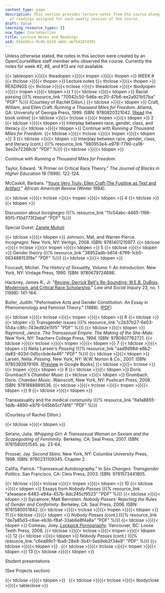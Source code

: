```yaml
---
content_type: page
description: This section provides lecture notes from the course along with the list
  of readings assigned for each weekly session of the course.
draft: false
learning_resource_types: []
ocw_type: CourseSection
title: Lecture Notes and Readings
uid: 91be65cc-0c4b-b519-a6dc-ab754287d391
---
```

Unless otherwise stated, the notes in this section were created by an OpenCourseWare staff member who observed the course. Currently the notes for week #2, #8, and #13 are not available.

{{< tableopen >}}{{< theadopen >}}{{< tropen >}}{{< thopen >}}
WEEK #
{{< thclose >}}{{< thopen >}}
Lecture notes
{{< thclose >}}{{< thopen >}}
READINGS
{{< thclose >}}{{< trclose >}}{{< theadclose >}}{{< tbodyopen >}}{{< tropen >}}{{< tdopen >}}
1
{{< tdclose >}}{{< tdopen >}}
Racial passing ({{% resource_link "70042c50-5d6a-ec20-47b6-ee2a921b57ba" "PDF" %}}) (Courtesy of Rachel Dillon.)
{{< tdclose >}}{{< tdopen >}}
Craft, William, and Ellen Craft. *Running a Thousand Miles for Freedom*. Atlanta, GA: University of Georgia Press, 1999. ISBN: 9780820321042. \[[Read](http://docsouth.unc.edu/neh/craft/craft.html) the book online\]
{{< tdclose >}}{{< trclose >}}{{< tropen >}}{{< tdopen >}}
2
{{< tdclose >}}{{< tdopen >}}
Interplay between race, gender, class, and literacy
{{< tdclose >}}{{< tdopen >}}
Continue with *Running a Thousand Miles for Freedom*.
{{< tdclose >}}{{< trclose >}}{{< tropen >}}{{< tdopen >}}
3
{{< tdclose >}}{{< tdopen >}}
Interplay between race, gender, class, and literacy (cont.) ({{% resource_link "980953e4-e978-7790-ca18-3ee2e72268cb" "PDF" %}})
{{< tdclose >}}{{< tdopen >}}

Continue with *Running a Thousand Miles for Freedom.*

Taylor, Edward. "A Primer on Critical Race Theory." *The Journal of Blacks in Higher Education* 19 (1998): 122-124.

McCaskill, Barbara. "[Yours Very Truly: Ellen Craft-The Fugitive as Text and Artifact](http://findarticles.com/p/articles/mi_m2838/is_n4_v28/ai_16836581/)." *African American Review* (Winter 1994).

{{< tdclose >}}{{< trclose >}}{{< tropen >}}{{< tdopen >}}
4
{{< tdclose >}}{{< tdopen >}}

Discussion about *Incognegro* ({{% resource_link "11c54abc-4465-1166-95f5-f10d773f2ebd" "PDF" %}})

Special Guest: [Zanele Muholi](http://en.wikipedia.org/wiki/Zanele_Muholi)

{{< tdclose >}}{{< tdopen >}}
Johnson, Mat, and Warren Pierce. *Incognegro*. New York, NY: Vertigo, 2008. ISBN: 9781401210977.
{{< tdclose >}}{{< trclose >}}{{< tropen >}}{{< tdopen >}}
5
{{< tdclose >}}{{< tdopen >}}
Gender theory ({{% resource_link "38952adb-b614-4799-1cb5-063488153f8e" "PDF" %}})
{{< tdclose >}}{{< tdopen >}}

Foucault, Michel. *The History of Sexuality, Volume 1: An Introduction*. New York, NY: Vintage Press, 1990. ISBN: 9780679724698.

Hackney, James R., Jr. "[Review: Derrick Bell's Re-Sounding: W.E.B. DuBois, Modernism, and Critical Race Scholarship](http://www.jstor.org/pss/828765)." *Law and Social Inquiry* 23, no. 1 (1998): 141-164.

Butler, Judith. "Peformative Acts and Gender Constitution: An Essay in Phenomenology and Feminist Theory." (1988). ([PDF](https://www.semanticscholar.org/paper/PERFORMATIVE-ACTS-AND-GENDER-CONSTITUTION%3A-AN-ESSAY-Butler/d1e62d0320a1dba2c3dba52441b83211fff7353e))

{{< tdclose >}}{{< trclose >}}{{< tropen >}}{{< tdopen >}}
6
{{< tdclose >}}{{< tdopen >}}
Transgender issues ({{% resource_link "c2b37b27-6e03-554a-c8fc-743ed92e15f5" "PDF" %}})
{{< tdclose >}}{{< tdopen >}}
Raymond, Janice. *The Transsexual Empire: The Making of the She-Male*. New York, NY: Teachers College Press, 1994. ISBN: 9780807762721.
{{< tdclose >}}{{< trclose >}}{{< tropen >}}{{< tdopen >}}
7
{{< tdclose >}}{{< tdopen >}}
Nella Larsen's *Passing* ({{% resource_link "aad9d98d-e6b2-da83-403d-0d5ccbde4e46" "PDF" %}})
{{< tdclose >}}{{< tdopen >}}
Larsen, Nella. *Passing*. New York, NY: W.W. Norton & Co., 2007. ISBN: 9780393979169. \[[Preview](http://books.google.com/books?id=eGtk2HVLYoMC&pg=PAfrontcover) in Google Books\]
{{< tdclose >}}{{< trclose >}}{{< tropen >}}{{< tdopen >}}
8
{{< tdclose >}}{{< tdopen >}}
Doris Grumbach's *Chamber Music*
{{< tdclose >}}{{< tdopen >}}
Grumbach, Doris. *Chamber Music*. Wainscott, New York, NY: Pushcart Press, 2008. ISBN: 9781888889536.
{{< tdclose >}}{{< trclose >}}{{< tropen >}}{{< tdopen >}}
9
{{< tdclose >}}{{< tdopen >}}

Transsexuality and the medical community ({{% resource_link "6a1a8855-1ddb-4890-e979-045bb5cf74f6" "PDF" %}})

(Courtesy of Rachel Dillon.)

{{< tdclose >}}{{< tdopen >}}

Serano, Julia. *Whipping Girl: A Transsexual Woman on Sexism and the Scapegoating of Femininity*. Berkeley, CA: Seal Press, 2007. ISBN: 9781580051545. pp. 23-64.

Prosser, Jay. *Second Skins*. New York, NY: Columbia University Press, 1998. ISBN: 9780231109345. Chapter 2.

Califia, Patrick. "Transsexual Autobiography." In *Sex Changes: Transgender Politics*. San Francisco, CA: Cleis Press, 2003. ISBN: 9781573441805.

{{< tdclose >}}{{< trclose >}}{{< tropen >}}{{< tdopen >}}
10
{{< tdclose >}}{{< tdopen >}}
Essays from *Nobody Passes* ({{% resource_link "a1eaeace-6483-e94a-457b-8dc245cf9523" "PDF" %}})
{{< tdclose >}}{{< tdopen >}}
Sycamore, Matt Bernstein. *Nobody Passes: Rejecting the Rules of Gender and Conformity*. Berkeley, CA: Seal Press, 2006. ISBN: 9781580051842.
{{< tdclose >}}{{< trclose >}}{{< tropen >}}{{< tdopen >}}
11
{{< tdclose >}}{{< tdopen >}}
*Nobody Passes* (cont.) ({{% resource_link "de7a85d3-c6ae-eb3b-f8af-33ab6e8f4a8a" "PDF" %}})
{{< tdclose >}}{{< tdopen >}}
Comeau, Joey. [*Lockpick Pornography*](http://cargocollective.com/joeycomeau/Lockpick-Pornography). Vancouver, BC: Loose Teeth Press, 2008.
{{< tdclose >}}{{< trclose >}}{{< tropen >}}{{< tdopen >}}
12
{{< tdclose >}}{{< tdopen >}}
*Nobody Passes* (cont.) ({{% resource_link "c6ea89c1-1ba8-28e8-3b41-5eb9eb2f34e9" "PDF" %}})
{{< tdclose >}}{{< tdopen >}}
 
{{< tdclose >}}{{< trclose >}}{{< tropen >}}{{< tdopen >}}
13
{{< tdclose >}}{{< tdopen >}}

Student presentations

(See Projects section)

{{< tdclose >}}{{< tdopen >}}
 
{{< tdclose >}}{{< trclose >}}{{< tbodyclose >}}{{< tableclose >}}